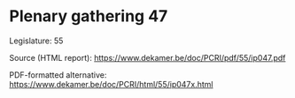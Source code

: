 # Plenary gathering 47

Legislature: 55

Source (HTML report): https://www.dekamer.be/doc/PCRI/pdf/55/ip047.pdf

PDF-formatted alternative: https://www.dekamer.be/doc/PCRI/html/55/ip047x.html

